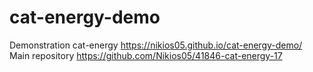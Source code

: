 # cat-energy-demo
Demonstration cat-energy https://nikios05.github.io/cat-energy-demo/
Main repository https://github.com/Nikios05/41846-cat-energy-17

